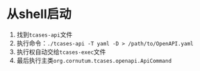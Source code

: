 # 从shell启动

1. 找到`tcases-api`文件
2. 执行命令：`./tcases-api -T yaml -D > /path/to/OpenAPI.yaml`
3. 执行权自动交给`tcases-exec`文件
4. 最后执行主类`org.cornutum.tcases.openapi.ApiCommand`